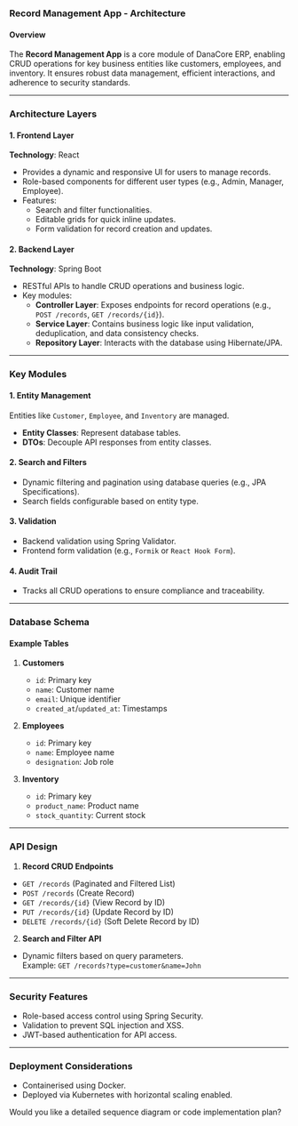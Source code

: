 ### Record Management App - Architecture  

#### Overview  
The **Record Management App** is a core module of DanaCore ERP, enabling CRUD operations for key business entities like customers, employees, and inventory. It ensures robust data management, efficient interactions, and adherence to security standards.  

---

### **Architecture Layers**  

#### 1. **Frontend Layer**  
**Technology**: React  
- Provides a dynamic and responsive UI for users to manage records.  
- Role-based components for different user types (e.g., Admin, Manager, Employee).  
- Features:  
  - Search and filter functionalities.  
  - Editable grids for quick inline updates.  
  - Form validation for record creation and updates.  

#### 2. **Backend Layer**  
**Technology**: Spring Boot  
- RESTful APIs to handle CRUD operations and business logic.  
- Key modules:  
  - **Controller Layer**: Exposes endpoints for record operations (e.g., `POST /records`, `GET /records/{id}`).  
  - **Service Layer**: Contains business logic like input validation, deduplication, and data consistency checks.  
  - **Repository Layer**: Interacts with the database using Hibernate/JPA.  

---

### **Key Modules**  

#### 1. **Entity Management**  
Entities like `Customer`, `Employee`, and `Inventory` are managed.  
- **Entity Classes**: Represent database tables.  
- **DTOs**: Decouple API responses from entity classes.  

#### 2. **Search and Filters**  
- Dynamic filtering and pagination using database queries (e.g., JPA Specifications).  
- Search fields configurable based on entity type.  

#### 3. **Validation**  
- Backend validation using Spring Validator.  
- Frontend form validation (e.g., `Formik` or `React Hook Form`).  

#### 4. **Audit Trail**  
- Tracks all CRUD operations to ensure compliance and traceability.  

---

### **Database Schema**  

#### Example Tables  
1. **Customers**  
   - `id`: Primary key  
   - `name`: Customer name  
   - `email`: Unique identifier  
   - `created_at`/`updated_at`: Timestamps  

2. **Employees**  
   - `id`: Primary key  
   - `name`: Employee name  
   - `designation`: Job role  

3. **Inventory**  
   - `id`: Primary key  
   - `product_name`: Product name  
   - `stock_quantity`: Current stock  

---

### **API Design**  

1. **Record CRUD Endpoints**  
- `GET /records` (Paginated and Filtered List)  
- `POST /records` (Create Record)  
- `GET /records/{id}` (View Record by ID)  
- `PUT /records/{id}` (Update Record by ID)  
- `DELETE /records/{id}` (Soft Delete Record by ID)  

2. **Search and Filter API**  
- Dynamic filters based on query parameters.  
  Example: `GET /records?type=customer&name=John`  

---

### **Security Features**  
- Role-based access control using Spring Security.  
- Validation to prevent SQL injection and XSS.  
- JWT-based authentication for API access.  

---

### **Deployment Considerations**  
- Containerised using Docker.  
- Deployed via Kubernetes with horizontal scaling enabled.  

Would you like a detailed sequence diagram or code implementation plan?  